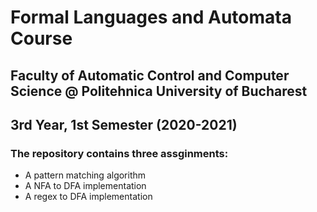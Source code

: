 # Formal Languages and Automata Course
## Faculty of Automatic Control and Computer Science @ Politehnica University of Bucharest
## 3rd Year, 1st Semester (2020-2021)
### The repository contains three assginments:
* A pattern matching algorithm
* A NFA to DFA implementation
* A regex to DFA implementation
